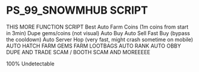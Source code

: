 # PS_99_SNOWMHUB SCRIPT

THIS MORE FUNCTION SCRIPT
Best Auto Farm Coins (1m coins from start in 3min)
Dupe gems/coins (not visual)
Auto Buy
Auto Sell
Fast Buy (bypass the cooldown)
Auto Server Hop (very fast, might crash sometime on mobile)
AUTO HATCH
FARM GEMS
FARM LOOTBAGS
AUTO RANK
AUTO OBBY
DUPE AND TRADE SCAM / BOOTH SCAM
AND MOREEEEE

100% Undetectable
